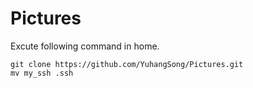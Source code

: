 # Pictures

Excute following command in home.
```
git clone https://github.com/YuhangSong/Pictures.git
mv my_ssh .ssh
```
